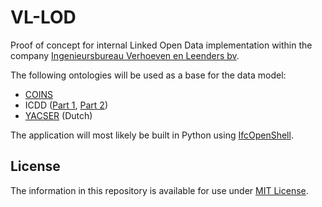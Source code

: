 # VL-LOD
Proof of concept for internal Linked Open Data implementation within the company [Ingenieursbureau Verhoeven en Leenders bv](http://www.verhoeven-leenders.nl).

The following ontologies will be used as a base for the data model:
- [COINS](http://www.coinsweb.nl/wiki2/index.php/Welcome_to_the_COINS_wiki_pages)
- ICDD ([Part 1](https://www.iso.org/standard/74389.html), [Part 2](https://www.iso.org/standard/74390.html))
- [YACSER](https://www.infrabim.nl/) (Dutch)

The application will most likely be built in Python using [IfcOpenShell](https://github.com/IfcOpenShell/IfcOpenShell).

## License
The information in this repository is available for use under [MIT License](../LICENSE).
